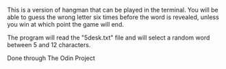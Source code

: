 This is a version of hangman that can be played in the terminal.
You will be able to guess the wrong letter six times before the
word is revealed, unless you win at which point the game will end.

The program will read the "5desk.txt" file and will select a random word
between 5 and 12 characters.

Done through The Odin Project